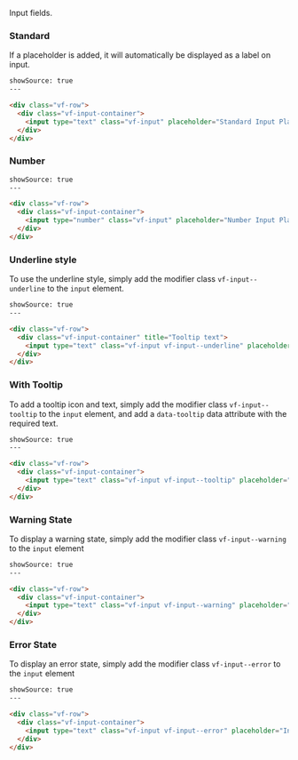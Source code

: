 Input fields.

### Standard

If a placeholder is added, it will automatically be displayed as a label on input.

```html
showSource: true
---

<div class="vf-row">
  <div class="vf-input-container">
    <input type="text" class="vf-input" placeholder="Standard Input Placeholder">
  </div>
</div>
```

### Number

```html
showSource: true
---

<div class="vf-row">
  <div class="vf-input-container">
    <input type="number" class="vf-input" placeholder="Number Input Placeholder">
  </div>
</div>
```

### Underline style

To use the underline style, simply add the modifier class `vf-input--underline` to the `input` element.

```html
showSource: true
---

<div class="vf-row">
  <div class="vf-input-container" title="Tooltip text">
    <input type="text" class="vf-input vf-input--underline" placeholder="Underline Style Input Placeholder">
  </div>
</div>
```

### With Tooltip

To add a tooltip icon and text, simply add the modifier class `vf-input--tooltip` to the `input` element, and add a `data-tooltip` data attribute with the required text.

```html
showSource: true
---

<div class="vf-row">
  <div class="vf-input-container">
    <input type="text" class="vf-input vf-input--tooltip" placeholder="Input with Tooltip Placeholder" data-tooltip="Tooltip text123">
  </div>
</div>
```

### Warning State

To display a warning state, simply add the modifier class `vf-input--warning` to the `input` element

```html
showSource: true
---

<div class="vf-row">
  <div class="vf-input-container">
    <input type="text" class="vf-input vf-input--warning" placeholder="Input with Warning State Placeholder" >
  </div>
</div>
```

### Error State

To display an error state, simply add the modifier class `vf-input--error` to the `input` element

```html
showSource: true
---

<div class="vf-row">
  <div class="vf-input-container">
    <input type="text" class="vf-input vf-input--error" placeholder="Input with Error State Placeholder" >
  </div>
</div>
```